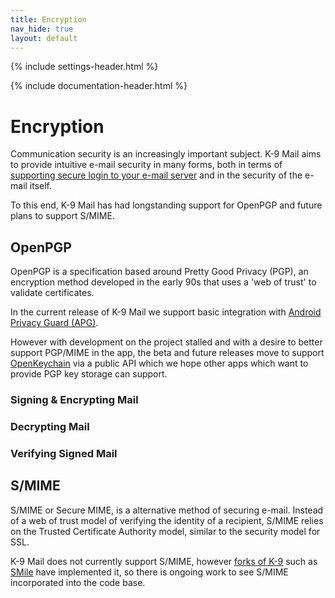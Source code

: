 ```yaml
---
title: Encryption 
nav_hide: true 
layout: default
---
```


{% include settings-header.html %}

{% include documentation-header.html %}


# Encryption

Communication security is an increasingly important subject. K-9 Mail aims to provide intuitive e-mail security in many forms, 
both in terms of <a href="accounts/authentication.html">supporting secure login to your e-mail server</a> 
and in the security of the e-mail itself.

To this end, K-9 Mail has had longstanding support for OpenPGP and future plans to support S/MIME.

## OpenPGP

OpenPGP is a specification based around Pretty Good Privacy (PGP), an encryption method developed 
in the early 90s that uses a 'web of trust' to validate certificates.

In the current release of K-9 Mail we support basic integration with 
<a href="http://www.thialfihar.org/projects/apg/">Android Privacy Guard (APG)</a>. 

However with development on the project stalled and with a desire to better support PGP/MIME in the app, 
the beta and future releases move to support <a href="https://www.openkeychain.org/">OpenKeychain</a> via a public API 
which we hope other apps which want to provide PGP key storage can support.

### Signing & Encrypting Mail

### Decrypting Mail

### Verifying Signed Mail

## S/MIME

S/MIME or Secure MIME, is a alternative method of securing e-mail. 
Instead of a web of trust model of verifying the identity of a recipient, 
S/MIME relies on the Trusted Certificate Authority model, similar to the security model for SSL.

K-9 Mail does not currently support S/MIME, however <a href="basedOnK9.html">forks of K-9</a> 
such as <a href="https://github.com/FAU-Inf2/SMile">SMile</a> have implemented it, so there is ongoing work to see 
S/MIME incorporated into the code base.
